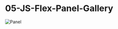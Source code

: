# 05-JS-Flex-Panel-Gallery

![Panel](https://user-images.githubusercontent.com/85435045/128630154-9c51ab63-70ec-4435-939a-41cd6c8cfdfd.jpg)
